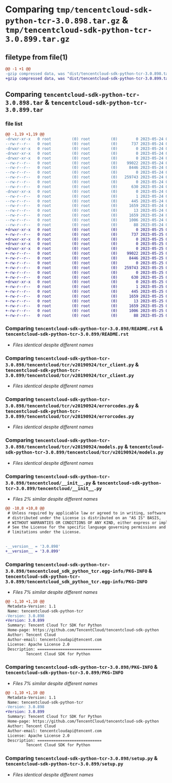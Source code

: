 # Comparing `tmp/tencentcloud-sdk-python-tcr-3.0.898.tar.gz` & `tmp/tencentcloud-sdk-python-tcr-3.0.899.tar.gz`

## filetype from file(1)

```diff
@@ -1 +1 @@
-gzip compressed data, was "dist/tencentcloud-sdk-python-tcr-3.0.898.tar", last modified: Wed May 24 02:07:32 2023, max compression
+gzip compressed data, was "dist/tencentcloud-sdk-python-tcr-3.0.899.tar", last modified: Thu May 25 00:37:18 2023, max compression
```

## Comparing `tencentcloud-sdk-python-tcr-3.0.898.tar` & `tencentcloud-sdk-python-tcr-3.0.899.tar`

### file list

```diff
@@ -1,19 +1,19 @@
-drwxr-xr-x   0 root         (0) root         (0)        0 2023-05-24 02:07:32.000000 tencentcloud-sdk-python-tcr-3.0.898/
--rw-r--r--   0 root         (0) root         (0)      737 2023-05-24 02:07:32.000000 tencentcloud-sdk-python-tcr-3.0.898/README.rst
-drwxr-xr-x   0 root         (0) root         (0)        0 2023-05-24 02:07:32.000000 tencentcloud-sdk-python-tcr-3.0.898/tencentcloud/
-drwxr-xr-x   0 root         (0) root         (0)        0 2023-05-24 02:07:32.000000 tencentcloud-sdk-python-tcr-3.0.898/tencentcloud/tcr/
-drwxr-xr-x   0 root         (0) root         (0)        0 2023-05-24 02:07:32.000000 tencentcloud-sdk-python-tcr-3.0.898/tencentcloud/tcr/v20190924/
--rw-r--r--   0 root         (0) root         (0)    99022 2023-05-24 02:07:32.000000 tencentcloud-sdk-python-tcr-3.0.898/tencentcloud/tcr/v20190924/tcr_client.py
--rw-r--r--   0 root         (0) root         (0)     8446 2023-05-24 02:07:32.000000 tencentcloud-sdk-python-tcr-3.0.898/tencentcloud/tcr/v20190924/errorcodes.py
--rw-r--r--   0 root         (0) root         (0)        0 2023-05-24 02:07:32.000000 tencentcloud-sdk-python-tcr-3.0.898/tencentcloud/tcr/v20190924/__init__.py
--rw-r--r--   0 root         (0) root         (0)   259743 2023-05-24 02:07:32.000000 tencentcloud-sdk-python-tcr-3.0.898/tencentcloud/tcr/v20190924/models.py
--rw-r--r--   0 root         (0) root         (0)        0 2023-05-24 02:07:32.000000 tencentcloud-sdk-python-tcr-3.0.898/tencentcloud/tcr/__init__.py
--rw-r--r--   0 root         (0) root         (0)      630 2023-05-24 02:07:32.000000 tencentcloud-sdk-python-tcr-3.0.898/tencentcloud/__init__.py
-drwxr-xr-x   0 root         (0) root         (0)        0 2023-05-24 02:07:32.000000 tencentcloud-sdk-python-tcr-3.0.898/tencentcloud_sdk_python_tcr.egg-info/
--rw-r--r--   0 root         (0) root         (0)        1 2023-05-24 02:07:32.000000 tencentcloud-sdk-python-tcr-3.0.898/tencentcloud_sdk_python_tcr.egg-info/dependency_links.txt
--rw-r--r--   0 root         (0) root         (0)      445 2023-05-24 02:07:32.000000 tencentcloud-sdk-python-tcr-3.0.898/tencentcloud_sdk_python_tcr.egg-info/SOURCES.txt
--rw-r--r--   0 root         (0) root         (0)     1659 2023-05-24 02:07:32.000000 tencentcloud-sdk-python-tcr-3.0.898/tencentcloud_sdk_python_tcr.egg-info/PKG-INFO
--rw-r--r--   0 root         (0) root         (0)       13 2023-05-24 02:07:32.000000 tencentcloud-sdk-python-tcr-3.0.898/tencentcloud_sdk_python_tcr.egg-info/top_level.txt
--rw-r--r--   0 root         (0) root         (0)     1659 2023-05-24 02:07:32.000000 tencentcloud-sdk-python-tcr-3.0.898/PKG-INFO
--rw-r--r--   0 root         (0) root         (0)     1006 2023-05-24 02:07:32.000000 tencentcloud-sdk-python-tcr-3.0.898/setup.py
--rw-r--r--   0 root         (0) root         (0)       88 2023-05-24 02:07:32.000000 tencentcloud-sdk-python-tcr-3.0.898/setup.cfg
+drwxr-xr-x   0 root         (0) root         (0)        0 2023-05-25 00:37:18.000000 tencentcloud-sdk-python-tcr-3.0.899/
+-rw-r--r--   0 root         (0) root         (0)      737 2023-05-25 00:37:18.000000 tencentcloud-sdk-python-tcr-3.0.899/README.rst
+drwxr-xr-x   0 root         (0) root         (0)        0 2023-05-25 00:37:18.000000 tencentcloud-sdk-python-tcr-3.0.899/tencentcloud/
+drwxr-xr-x   0 root         (0) root         (0)        0 2023-05-25 00:37:18.000000 tencentcloud-sdk-python-tcr-3.0.899/tencentcloud/tcr/
+drwxr-xr-x   0 root         (0) root         (0)        0 2023-05-25 00:37:18.000000 tencentcloud-sdk-python-tcr-3.0.899/tencentcloud/tcr/v20190924/
+-rw-r--r--   0 root         (0) root         (0)    99022 2023-05-25 00:37:18.000000 tencentcloud-sdk-python-tcr-3.0.899/tencentcloud/tcr/v20190924/tcr_client.py
+-rw-r--r--   0 root         (0) root         (0)     8446 2023-05-25 00:37:18.000000 tencentcloud-sdk-python-tcr-3.0.899/tencentcloud/tcr/v20190924/errorcodes.py
+-rw-r--r--   0 root         (0) root         (0)        0 2023-05-25 00:37:18.000000 tencentcloud-sdk-python-tcr-3.0.899/tencentcloud/tcr/v20190924/__init__.py
+-rw-r--r--   0 root         (0) root         (0)   259743 2023-05-25 00:37:18.000000 tencentcloud-sdk-python-tcr-3.0.899/tencentcloud/tcr/v20190924/models.py
+-rw-r--r--   0 root         (0) root         (0)        0 2023-05-25 00:37:18.000000 tencentcloud-sdk-python-tcr-3.0.899/tencentcloud/tcr/__init__.py
+-rw-r--r--   0 root         (0) root         (0)      630 2023-05-25 00:37:18.000000 tencentcloud-sdk-python-tcr-3.0.899/tencentcloud/__init__.py
+drwxr-xr-x   0 root         (0) root         (0)        0 2023-05-25 00:37:18.000000 tencentcloud-sdk-python-tcr-3.0.899/tencentcloud_sdk_python_tcr.egg-info/
+-rw-r--r--   0 root         (0) root         (0)        1 2023-05-25 00:37:18.000000 tencentcloud-sdk-python-tcr-3.0.899/tencentcloud_sdk_python_tcr.egg-info/dependency_links.txt
+-rw-r--r--   0 root         (0) root         (0)      445 2023-05-25 00:37:18.000000 tencentcloud-sdk-python-tcr-3.0.899/tencentcloud_sdk_python_tcr.egg-info/SOURCES.txt
+-rw-r--r--   0 root         (0) root         (0)     1659 2023-05-25 00:37:18.000000 tencentcloud-sdk-python-tcr-3.0.899/tencentcloud_sdk_python_tcr.egg-info/PKG-INFO
+-rw-r--r--   0 root         (0) root         (0)       13 2023-05-25 00:37:18.000000 tencentcloud-sdk-python-tcr-3.0.899/tencentcloud_sdk_python_tcr.egg-info/top_level.txt
+-rw-r--r--   0 root         (0) root         (0)     1659 2023-05-25 00:37:18.000000 tencentcloud-sdk-python-tcr-3.0.899/PKG-INFO
+-rw-r--r--   0 root         (0) root         (0)     1006 2023-05-25 00:37:18.000000 tencentcloud-sdk-python-tcr-3.0.899/setup.py
+-rw-r--r--   0 root         (0) root         (0)       88 2023-05-25 00:37:18.000000 tencentcloud-sdk-python-tcr-3.0.899/setup.cfg
```

### Comparing `tencentcloud-sdk-python-tcr-3.0.898/README.rst` & `tencentcloud-sdk-python-tcr-3.0.899/README.rst`

 * *Files identical despite different names*

### Comparing `tencentcloud-sdk-python-tcr-3.0.898/tencentcloud/tcr/v20190924/tcr_client.py` & `tencentcloud-sdk-python-tcr-3.0.899/tencentcloud/tcr/v20190924/tcr_client.py`

 * *Files identical despite different names*

### Comparing `tencentcloud-sdk-python-tcr-3.0.898/tencentcloud/tcr/v20190924/errorcodes.py` & `tencentcloud-sdk-python-tcr-3.0.899/tencentcloud/tcr/v20190924/errorcodes.py`

 * *Files identical despite different names*

### Comparing `tencentcloud-sdk-python-tcr-3.0.898/tencentcloud/tcr/v20190924/models.py` & `tencentcloud-sdk-python-tcr-3.0.899/tencentcloud/tcr/v20190924/models.py`

 * *Files identical despite different names*

### Comparing `tencentcloud-sdk-python-tcr-3.0.898/tencentcloud/__init__.py` & `tencentcloud-sdk-python-tcr-3.0.899/tencentcloud/__init__.py`

 * *Files 2% similar despite different names*

```diff
@@ -10,8 +10,8 @@
 # Unless required by applicable law or agreed to in writing, software
 # distributed under the License is distributed on an "AS IS" BASIS,
 # WITHOUT WARRANTIES OR CONDITIONS OF ANY KIND, either express or implied.
 # See the License for the specific language governing permissions and
 # limitations under the License.
 
 
-__version__ = '3.0.898'
+__version__ = '3.0.899'
```

### Comparing `tencentcloud-sdk-python-tcr-3.0.898/tencentcloud_sdk_python_tcr.egg-info/PKG-INFO` & `tencentcloud-sdk-python-tcr-3.0.899/tencentcloud_sdk_python_tcr.egg-info/PKG-INFO`

 * *Files 7% similar despite different names*

```diff
@@ -1,10 +1,10 @@
 Metadata-Version: 1.1
 Name: tencentcloud-sdk-python-tcr
-Version: 3.0.898
+Version: 3.0.899
 Summary: Tencent Cloud Tcr SDK for Python
 Home-page: https://github.com/TencentCloud/tencentcloud-sdk-python
 Author: Tencent Cloud
 Author-email: tencentcloudapi@tencent.com
 License: Apache License 2.0
 Description: ============================
         Tencent Cloud SDK for Python
```

### Comparing `tencentcloud-sdk-python-tcr-3.0.898/PKG-INFO` & `tencentcloud-sdk-python-tcr-3.0.899/PKG-INFO`

 * *Files 7% similar despite different names*

```diff
@@ -1,10 +1,10 @@
 Metadata-Version: 1.1
 Name: tencentcloud-sdk-python-tcr
-Version: 3.0.898
+Version: 3.0.899
 Summary: Tencent Cloud Tcr SDK for Python
 Home-page: https://github.com/TencentCloud/tencentcloud-sdk-python
 Author: Tencent Cloud
 Author-email: tencentcloudapi@tencent.com
 License: Apache License 2.0
 Description: ============================
         Tencent Cloud SDK for Python
```

### Comparing `tencentcloud-sdk-python-tcr-3.0.898/setup.py` & `tencentcloud-sdk-python-tcr-3.0.899/setup.py`

 * *Files identical despite different names*

